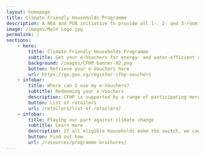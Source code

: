 ```yaml
---
layout: homepage
title: Climate Friendly Households Programme
description: A NEA and PUB initiative to provide all 1-, 2- and 3-room HDB households with e-Vouchers for energy- and water- efficient appliances.
image: /images/Main Logo.jpg
permalink: /
sections:
    - hero:
        title: Climate Friendly Households Programme
        subtitle: Get your e-Vouchers for energy- and water-efficient appliances today, expires 31 Dec 2023.
        background: /images/CFHP banner-02.png
        button: Retrieve your e-Vouchers here
        url: https://go.gov.sg/register-cfhp-vouchers
    - infobar:
        title: Where can I use my e-Vouchers?
        subtitle: Redeeming your e-Vouchers
        description: CFHP is supported by a range of participating merchants island-wide. Find out where you can go to use your e-Vouchers at the link below.
        button: List of retailers
        url: /retailers/list-of-retailers/
    - infobar:
        title: Playing our part against climate change 
        subtitle: Learn more
        description: If all eligible households make the switch, we can save 400 million gallons of water and avoid as much carbon emissions as is produced by 31,000 cars, while saving $40-$120 per household—every year!
        button: Find out how 
        url: /resources/programme-brochures/
---
```

